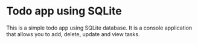 # Todo app using SQLite
This is a simple todo app using SQLite database. It is a console application that allows you to add, delete, update and view tasks.
